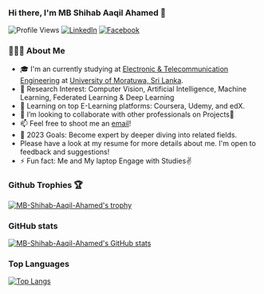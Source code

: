 ### Hi there, I'm MB Shihab Aaqil Ahamed 👋

![Profile Views](https://komarev.com/ghpvc/?username=MB-Shihab-Aaqil-Ahamed&style=flat-square&color=blueviolet)
[![LinkedIn](https://img.shields.io/badge/LinkedIn-Connect-blue?logo=linkedin&style=flat-square&link=https://www.linkedin.com/in/mb-shihab-aaqil-ahamed-094508215/)](https://www.linkedin.com/in/mb-shihab-aaqil-ahamed-094508215/)
[![Facebook](https://img.shields.io/badge/Facebook-Follow-blue?logo=facebook&style=flat-square&link=https://www.facebook.com/YOUR_USERNAME/)](https://www.facebook.com/mbshihabaaqil.ahamed?mibextid=ZbWKwL)

### 👨🏻‍💻 About Me

- 🎓 I'm an currently studying at [Electronic & Telecommunication Engineering](https://ent.uom.lk/) at [University of Moratuwa, Sri Lanka](https://www.mrt.ac.lk/).
- 🌱 Research Interest: Computer Vision, Artificial Intelligence, Machine Learning, Federated Learning & Deep Learning
- 📃 Learning on top E-Learning platforms: Coursera, Udemy, and edX.
- 👯 I’m looking to collaborate with other professionals on Projects🤝
- 📫 Feel free to shoot me an [email](mailto:shihabaaqilahamed@gmail.com)!
- 🥅 2023 Goals: Become expert by deeper diving into related fields.
-  Please have a look at my resume for more details about me. I'm open to feedback and suggestions!
- ⚡ Fun fact: Me and My laptop Engage with Studies✌

### Github Trophies 🏆


[![MB-Shihab-Aaqil-Ahamed's trophy](https://github-profile-trophy.vercel.app/?username=MB-Shihab-Aaqil-Ahamed&theme=onedark)](https://github.com/MB-Shihab-Aaqil-Ahamed)

### GitHub stats

[![MB-Shihab-Aaqil-Ahamed's GitHub stats](https://github-readme-stats.vercel.app/api?username=MB-Shihab-Aaqil-Ahamed&show_icons=true&theme=dracula)](https://github.com/MB-Shihab-Aaqil-Ahamed)

### Top Languages

[![Top Langs](https://github-readme-stats.vercel.app/api/top-langs/?username=MB-Shihab-Aaqil-Ahamed&layout=compact&theme=dracula)](https://github.com/MB-Shihab-Aaqil-Ahamed/github-readme-stats)
